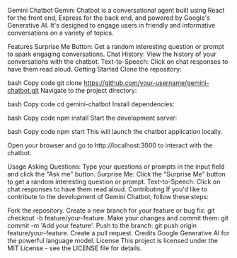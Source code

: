 Gemini Chatbot
Gemini Chatbot is a conversational agent built using React for the front end, Express for the back end, and powered by Google's Generative AI. It's designed to engage users in friendly and informative conversations on a variety of topics.

Features
Surprise Me Button: Get a random interesting question or prompt to spark engaging conversations.
Chat History: View the history of your conversations with the chatbot.
Text-to-Speech: Click on chat responses to have them read aloud.
Getting Started
Clone the repository:

bash
Copy code
git clone https://github.com/your-username/gemini-chatbot.git
Navigate to the project directory:

bash
Copy code
cd gemini-chatbot
Install dependencies:

bash
Copy code
npm install
Start the development server:

bash
Copy code
npm start
This will launch the chatbot application locally.

Open your browser and go to http://localhost:3000 to interact with the chatbot.

Usage
Asking Questions: Type your questions or prompts in the input field and click the "Ask me" button.
Surprise Me: Click the "Surprise Me" button to get a random interesting question or prompt.
Text-to-Speech: Click on chat responses to have them read aloud.
Contributing
If you'd like to contribute to the development of Gemini Chatbot, follow these steps:

Fork the repository.
Create a new branch for your feature or bug fix: git checkout -b feature/your-feature.
Make your changes and commit them: git commit -m 'Add your feature'.
Push to the branch: git push origin feature/your-feature.
Create a pull request.
Credits
Google Generative AI for the powerful language model.
License
This project is licensed under the MIT License - see the LICENSE file for details.